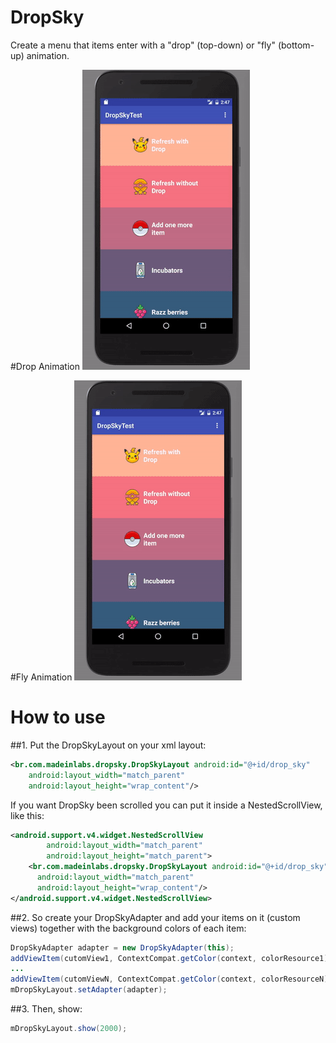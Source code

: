 # DropSky

Create a menu that items enter with a "drop" (top-down) or "fly" (bottom-up) animation.

#Drop Animation
![alt tag](https://github.com/MadeInLabs/DropSky/blob/master/giphy.gif)

#Fly Animation
![alt tag](https://github.com/MadeInLabs/DropSky/blob/master/giphy.gif)

# How to use

##1. Put the DropSkyLayout on your xml layout:

```xml
<br.com.madeinlabs.dropsky.DropSkyLayout android:id="@+id/drop_sky"
    android:layout_width="match_parent"
    android:layout_height="wrap_content"/>
```

If you want DropSky been scrolled you can put it inside a NestedScrollView, like this:

```xml
<android.support.v4.widget.NestedScrollView
        android:layout_width="match_parent"
        android:layout_height="match_parent">
    <br.com.madeinlabs.dropsky.DropSkyLayout android:id="@+id/drop_sky"
      android:layout_width="match_parent"
      android:layout_height="wrap_content"/>
</android.support.v4.widget.NestedScrollView>
```

##2. So create your DropSkyAdapter and add your items on it (custom views) together with the background colors of each item:

```java
DropSkyAdapter adapter = new DropSkyAdapter(this);
addViewItem(cutomView1, ContextCompat.getColor(context, colorResource1));
...
addViewItem(cutomViewN, ContextCompat.getColor(context, colorResourceN));
mDropSkyLayout.setAdapter(adapter);
```

##3. Then, show:

```java
mDropSkyLayout.show(2000);
```
